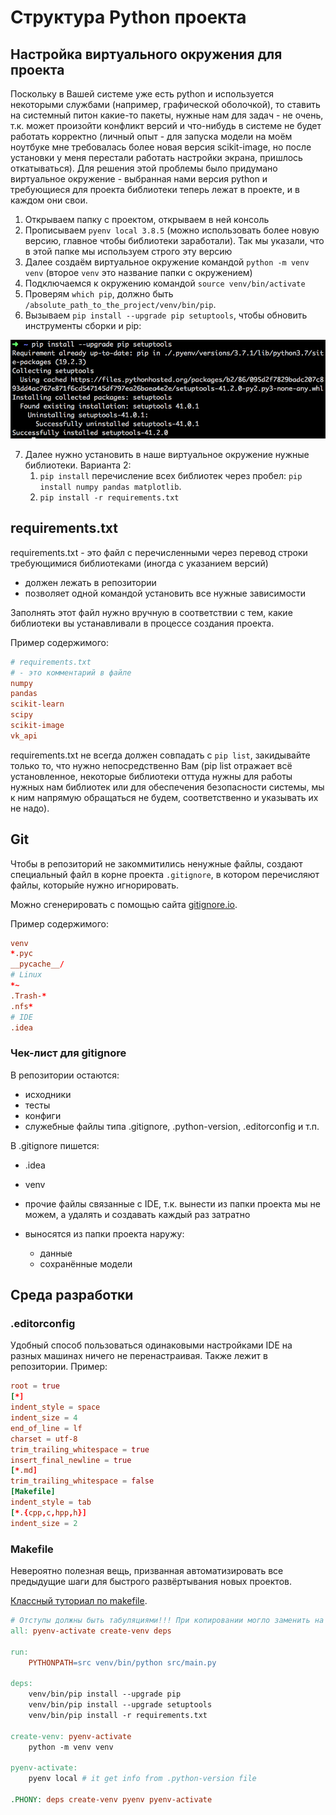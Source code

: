 # Структура Python проекта

## Настройка виртуального окружения для проекта

Поскольку в Вашей системе уже есть python и используется некоторыми службами (например, графической оболочкой), то ставить на системный питон какие-то пакеты, нужные нам для задач - не очень, т.к. может произойти конфликт версий и что-нибудь в системе не будет работать корректно (личный опыт - для запуска модели на моём ноутбуке мне требовалась более новая версия scikit-image, но после установки у меня перестали работать настройки экрана, пришлось откатываться). Для решения этой проблемы было придумано виртуальное окружение - выбранная нами версия python и требующиеся для проекта библиотеки теперь лежат в проекте, и в каждом они свои.

1. Открываем папку с проектом, открываем в ней консоль
2. Прописываем `pyenv local 3.8.5` (можно использовать более новую версию, главное чтобы библиотеки заработали). Так мы указали, что в этой папке мы используем строго эту версию
3. Далее создаём виртуальное окружение командой `python -m venv venv` (второе `venv` это название папки с окружением)
4. Подключаемся к окружению командой `source venv/bin/activate`
5. Проверям `which pip`, должно быть `/absolute_path_to_the_project/venv/bin/pip`.
6. Вызываем `pip install --upgrade pip setuptools`, чтобы обновить инструменты сборки и pip:

![pip upgrade](images/pip_upgrade.png)

7. Далее нужно установить в наше виртуальное окружение нужные библиотеки. Варианта 2:
   1. `pip install` перечисление всех библиотек через пробел: `pip install numpy pandas matplotlib`.
   2. `pip install -r requirements.txt`

## requirements.txt

requirements.txt - это файл с перечисленными через перевод строки требующимися библиотеками (иногда с указанием версий)

- должен лежать в репозитории
- позволяет одной командой установить все нужные зависимости

Заполнять этот файл нужно вручную в соответствии с тем, какие библиотеки вы устанавливали в процессе создания проекта.

Пример содержимого:

```conf
# requirements.txt
# - это комментарий в файле
numpy
pandas
scikit-learn
scipy
scikit-image
vk_api
```

requirements.txt не всегда должен совпадать с `pip list`, закидывайте только то, что нужно непосредственно Вам (pip list отражает всё установленное, некоторые библиотеки оттуда нужны для работы нужных нам библиотек или для обеспечения безопасности системы, мы к ним напрямую обращаться не будем, соответственно и указывать их не надо).

## Git

Чтобы в репозиторий не закоммитились ненужные файлы, создают специальный файл в корне проекта `.gitignore`, в котором перечисляют файлы, которыйе нужно игнорировать.

Можно сгенерировать с помощью сайта [gitignore.io](https://www.gitignore.io/).

Пример содержимого:

```conf
venv
*.pyc
__pycache__/
# Linux
*~
.Trash-*
.nfs*
# IDE
.idea
```

### Чек-лист для gitignore

В репозитории остаются:

- исходники
- тесты
- конфиги
- служебные файлы типа .gitignore, .python-version, .editorconfig и т.п.

В .gitignore пишется:

- .idea
- venv
- прочие файлы связанные с IDE, т.к. вынести из папки проекта мы не можем, а удалять и создавать каждый раз затратно

- выносятся из папки проекта наружу:
  - данные
  - сохранённые модели

## Среда разработки

### .editorconfig

Удобный способ пользоваться одинаковыми настройками IDE на разных машинах ничего не перенастраивая.
Также лежит в репозитории.
Пример:

```conf
root = true
[*]
indent_style = space
indent_size = 4
end_of_line = lf
charset = utf-8
trim_trailing_whitespace = true
insert_final_newline = true
[*.md]
trim_trailing_whitespace = false
[Makefile]
indent_style = tab
[*.{cpp,c,hpp,h}]
indent_size = 2
```

### Makefile

Невероятно полезная вещь, призванная автоматизировать все предыдущие шаги для быстрого развёртывания новых проектов.

[Классный туториал по makefile](https://github.com/inem/make-handbook/releases/download/v0.6/modern-make-handbook-ru.pdf).

```makefile
# Отступы должны быть табуляциями!!! При копировании могло заменить на пробелы.
all: pyenv-activate create-venv deps

run:
    PYTHONPATH=src venv/bin/python src/main.py

deps:
    venv/bin/pip install --upgrade pip
    venv/bin/pip install --upgrade setuptools
    venv/bin/pip install -r requirements.txt

create-venv: pyenv-activate
    python -m venv venv

pyenv-activate:
    pyenv local # it get info from .python-version file

.PHONY: deps create-venv pyenv pyenv-activate
```
